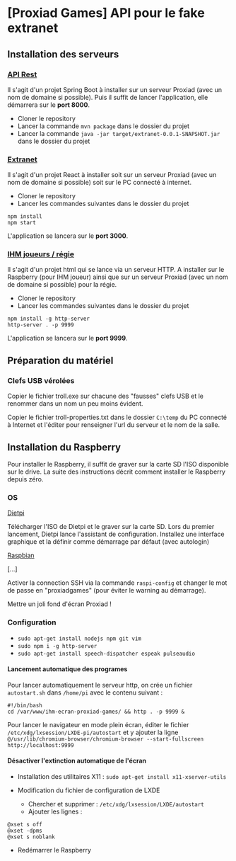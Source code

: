 # [Proxiad Games] API pour le fake extranet

## Installation des serveurs

### [API Rest](https://github.com/Casou/extranet-proxiad-games-api) 
Il s'agit d'un projet Spring Boot à installer sur un serveur Proxiad (avec un nom de domaine si possible).
Puis il suffit de lancer l'application, elle démarrera sur le **port 8000**.
* Cloner le repository
* Lancer la commande `mvn package` dans le dossier du projet
* Lancer la commande `java -jar target/extranet-0.0.1-SNAPSHOT.jar` dans le dossier du projet

### [Extranet](https://github.com/Casou/extranet-proxiad-games)
Il s'agit d'un projet React à installer soit sur un serveur Proxiad (avec un nom de domaine si possible)
soit sur le PC connecté à internet.
 
* Cloner le repository
* Lancer les commandes suivantes dans le dossier du projet 
```
npm install
npm start
``` 
L'application se lancera sur le **port 3000**.

### [IHM joueurs / régie](https://github.com/Casou/ihm-ecran-proxiad-games)
Il s'agit d'un projet html qui se lance via un serveur HTTP. 
A installer sur le Raspberry (pour IHM joueur) ainsi que sur un serveur Proxiad (avec un nom de domaine si possible) pour la régie.

* Cloner le repository
* Lancer les commandes suivantes dans le dossier du projet 
```
npm install -g http-server
http-server . -p 9999
```
L'application se lancera sur le **port 9999**.

## Préparation du matériel

### Clefs USB vérolées
Copier le fichier troll.exe sur chacune des "fausses" clefs USB et le renommer dans un nom un peu moins évident.

Copier le fichier troll-properties.txt dans le dossier `C:\temp` du PC connecté à Internet et l'éditer pour renseigner l'url du serveur et le nom de la salle.

## Installation du Raspberry

Pour installer le Raspberry, il suffit de graver sur la carte SD l'ISO disponible sur le drive. La suite des instructions décrit comment installer le Raspberry depuis zéro.

### OS

[Dietpi](https://dietpi.com/)

Télécharger l'ISO de Dietpi et le graver sur la carte SD.
Lors du premier lancement, Dietpi lance l'assistant de configuration. 
Installez une interface graphique et la définir comme démarrage par défaut (avec autologin)

[Raspbian](https://www.raspberrypi.org/downloads/)

[...]

Activer la connection SSH via la commande `raspi-config` et changer le mot de passe en "proxiadgames" (pour éviter le warning au démarrage).

Mettre un joli fond d'écran Proxiad !

### Configuration

* `sudo apt-get install nodejs npm git vim`
* `sudo npm i -g http-server`
* `sudo apt-get install speech-dispatcher espeak pulseaudio`

#### Lancement automatique des programes
Pour lancer automatiquement le serveur http, on crée un fichier `autostart.sh` dans `/home/pi` avec le contenu suivant : 

```
#!/bin/bash
cd /var/www/ihm-ecran-proxiad-games/ && http . -p 9999 &
```

Pour lancer le navigateur en mode plein écran, éditer le fichier `/etc/xdg/lxsession/LXDE-pi/autostart` et y ajouter la ligne
`@/usr/lib/chromium-browser/chromium-browser --start-fullscreen http://localhost:9999`

#### Désactiver l'extinction automatique de l'écran
* Installation des utilitaires X11 :
`sudo apt-get install x11-xserver-utils`

* Modification du fichier de configuration de LXDE
    * Chercher et supprimer : `/etc/xdg/lxsession/LXDE/autostart` 
    * Ajouter les lignes :
```
@xset s off
@xset -dpms
@xset s noblank
```

* Redémarrer le Raspberry